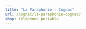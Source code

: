 ```yaml
---
title: "La Paraphonie - Cognac"
url: /cognac/la-paraphonie-cognac/
shop: téléphone portable
---
```

